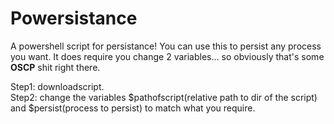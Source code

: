 # Powersistance

A powershell script for persistance!
You can use this to persist any process you want.
It does require you change 2 variables... so obviously that's some <strong>OSCP</strong> shit right there.

Step1: downloadscript.
<br>
Step2: change the variables $pathofscript(relative path to dir of the script) and $persist(process to persist) to match what you require.

